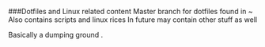 ###Dotfiles and Linux related content
Master branch for dotfiles found in ~
Also contains scripts and linux rices
In future may contain other stuff as well

Basically a dumping ground .

